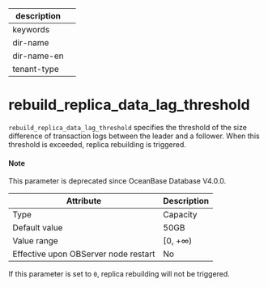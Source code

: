 |description||
|---|---|
|keywords||
|dir-name||
|dir-name-en||
|tenant-type||

rebuild_replica_data_lag_threshold
=======================================================

`rebuild_replica_data_lag_threshold` specifies the threshold of the size difference of transaction logs between the leader and a follower. When this threshold is exceeded, replica rebuilding is triggered.

<main id="notice" type='explain'>
  <h4>Note</h4>
  <p>This parameter is deprecated since OceanBase Database V4.0.0. </p>
</main>

| **Attribute** | **Description** |
|------------------|----------|
| Type | Capacity |
| Default value | 50GB |
| Value range | \[0, +∞) |
| Effective upon OBServer node restart | No |


If this parameter is set to `0`, replica rebuilding will not be triggered.

